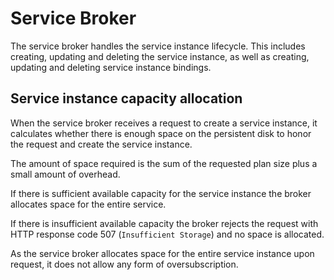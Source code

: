 # Service Broker

The service broker handles the service instance lifecycle. This includes creating, updating and deleting the service instance, as well as creating, updating and deleting service instance bindings.

## Service instance capacity allocation

When the service broker receives a request to create a service instance, it calculates whether there is enough space on the persistent disk to honor the request and create the service instance.

The amount of space required is the sum of the requested plan size plus a small amount of overhead.

If there is sufficient available capacity for the service instance the broker allocates space for the entire service.

If there is insufficient available capacity the broker rejects the request with HTTP response code 507 (`Insufficient Storage`) and no space is allocated.

As the service broker allocates space for the entire service instance upon request, it does not allow any form of oversubscription.
